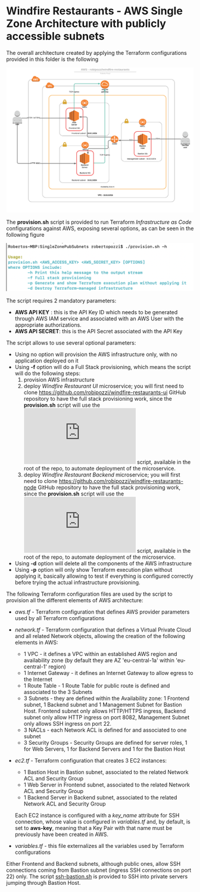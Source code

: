 # Windfire Restaurants - AWS Single Zone Architecture with publicly accessible subnets
The overall architecture created by applying the Terraform configurations provided in this folder is the following

![](images/AWS-robipozzi_windfire-restaurants.png)

The **provision.sh** script is provided to run Terraform *Infrastructure as Code* configurations against AWS, exposing several options, as can be seen in the following figure

![](images/provision.png)

The script requires 2 mandatory parameters: 
* **AWS API KEY** : this is the API Key ID which needs to be generated through AWS IAM service and associated with an AWS User with the appropriate authorizations.
* **AWS API SECRET**: this is the API Secret associated with the API Key

The script allows to use several optional parameters:
* Using no option will provision the AWS infrastructure only, with no application deployed on it
* Using **-f** option will do a Full Stack provisioning, which means the script will do the following steps:
    1. provision AWS infrastructure 
    2. deploy *Windfire Restaurant UI* microservice; you will first need to clone https://github.com/robipozzi/windfire-restaurants-ui GitHub repository to have the full stack provisioning work, since the **provision.sh** script will use the ![deploy.sh](https://github.com/robipozzi/windfire-restaurants-ui/blob/master/deploy.sh) script, available in the root of the repo, to automate deployment of the microservice.
    3. deploy *Windfire Restaurant Backend* microservice; you will first need to clone https://github.com/robipozzi/windfire-restaurants-node GitHub repository to have the full stack provisioning work, since the **provision.sh** script will use the ![deploy.sh](https://github.com/robipozzi/windfire-restaurants-node/blob/master/deploy.sh) script, available in the root of the repo, to automate deployment of the microservice.
* Using **-d** option will delete all the components of the AWS infrastructure
* Using **-p** option will only show Terraform execution plan without applying it, basically allowing to test if everything is configured correctly before trying the actual infrastructure provisioning.

The following Terraform configuration files are used by the script to provision all the different elements of AWS architecture:
* *aws.tf* - Terraform configuration that defines AWS provider parameters used by all Terraform configurations
* *network.tf* - Terraform configuration that defines a Virtual Private Cloud and all related Network objects, allowing the creation of the following elements in AWS:
    * 1 VPC                 - it defines a VPC within an established AWS region and availability zone 
                              (by default they are AZ 'eu-central-1a' within 'eu-central-1' region)
    * 1 Internet Gateway    - it defines an Internet Gateway to allow egress to the Internet
    * 1 Route Table         - 1 Route Table for public route is defined and associated to the 3 Subnets 
    * 3 Subnets             - they are defined within the Availability zone: 1 Frontend subnet, 1 Backend subnet and 1 Management Subnet for Bastion Host. Frontend subnet only allows HTTP/HTTPS ingress, Backend subnet only allow HTTP ingress on port 8082, Management Subnet only allows SSH ingress on port 22. 
    * 3 NACLs               - each Network ACL is defined for and associated to one subnet
    * 3 Security Groups     - Security Groups are defined for server roles, 1 for Web Servers, 1 for Backend Servers and 1 for the Bastion Host 
* *ec2.tf* - Terraform configuration that creates 3 EC2 instances:
    * 1 Bastion Host in Bastion subnet, associated to the related Network ACL and Security Group
    * 1 Web Server in Frontend subnet, associated to the related Network ACL and Security Group
    * 1 Backend Server in Backend subnet, associated to the related Network ACL and Security Group
  
  Each EC2 instance is configured with a *key_name* attribute for SSH connection, whose value is configured in *variables.tf* and, by default, is set to **aws-key**, meaning that a Key Pair with that name must be previously have been created in AWS.
* *variables.tf* - this file externalizes all the variables used by Terraform configurations

Either Frontend and Backend subnets, although public ones, allow SSH connections coming from Bastion subnet (ingress SSH connections on port 22) only. The script [ssh-bastion.sh](../ssh-bastion.sh) is provided to SSH into private servers jumping through Bastion Host.